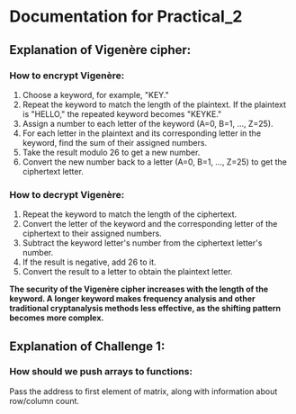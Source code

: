 # Documentation for Practical_2

## Explanation of Vigenère cipher:

### How to encrypt Vigenère:
1. Choose a keyword, for example, "KEY."
2. Repeat the keyword to match the length of the plaintext. If the plaintext is "HELLO," the repeated keyword becomes "KEYKE."
3. Assign a number to each letter of the keyword (A=0, B=1, ..., Z=25).
4. For each letter in the plaintext and its corresponding letter in the keyword, find the sum of their assigned numbers.
5. Take the result modulo 26 to get a new number.
6. Convert the new number back to a letter (A=0, B=1, ..., Z=25) to get the ciphertext letter.

### How to decrypt Vigenère:
1. Repeat the keyword to match the length of the ciphertext.
2. Convert the letter of the keyword and the corresponding letter of the ciphertext to their assigned numbers.
3. Subtract the keyword letter's number from the ciphertext letter's number.
4. If the result is negative, add 26 to it.
5. Convert the result to a letter to obtain the plaintext letter. <br>

**The security of the Vigenère cipher increases with the length of the keyword. A longer keyword makes frequency analysis and other traditional cryptanalysis methods less effective, as the shifting pattern becomes more complex.** <br>

## Explanation of Challenge 1:

### How should we push arrays to functions:
Pass the address to first element of matrix, along with information about row/column count.